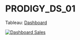 # PRODIGY_DS_01

Tableau: [Dashboard](https://public.tableau.com/app/profile/hitesh.arora/viz/SuperStoreDashboard_16965504954910/DashboardSales)

<div class='tableauPlaceholder' id='viz1699113474408' style='position: relative'><noscript><a href='#'><img alt='Dashboard Sales ' src='https:&#47;&#47;public.tableau.com&#47;static&#47;images&#47;Su&#47;SuperStoreDashboard_16965504954910&#47;DashboardSales&#47;1_rss.png' style='border: none' /></a></noscript><object class='tableauViz'  style='display:none;'><param name='host_url' value='https%3A%2F%2Fpublic.tableau.com%2F' /> <param name='embed_code_version' value='3' /> <param name='site_root' value='' /><param name='name' value='SuperStoreDashboard_16965504954910&#47;DashboardSales' /><param name='tabs' value='no' /><param name='toolbar' value='yes' /><param name='static_image' value='https:&#47;&#47;public.tableau.com&#47;static&#47;images&#47;Su&#47;SuperStoreDashboard_16965504954910&#47;DashboardSales&#47;1.png' /> <param name='animate_transition' value='yes' /><param name='display_static_image' value='yes' /><param name='display_spinner' value='yes' /><param name='display_overlay' value='yes' /><param name='display_count' value='yes' /><param name='language' value='en-US' /></object></div>                <script type='text/javascript'>                    var divElement = document.getElementById('viz1699113474408');                    var vizElement = divElement.getElementsByTagName('object')[0];                    vizElement.style.width='1300px';vizElement.style.height='1427px';                    var scriptElement = document.createElement('script');                    scriptElement.src = 'https://public.tableau.com/javascripts/api/viz_v1.js';                    vizElement.parentNode.insertBefore(scriptElement, vizElement);                </script>
